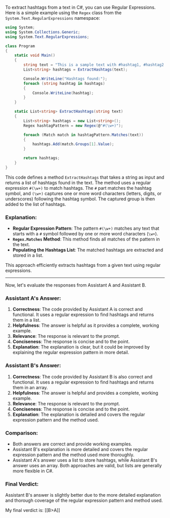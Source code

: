 
To extract hashtags from a text in C#, you can use Regular Expressions. Here is a simple example using the `Regex` class from the `System.Text.RegularExpressions` namespace:

```csharp
using System;
using System.Collections.Generic;
using System.Text.RegularExpressions;

class Program
{
    static void Main()
    {
        string text = "This is a sample text with #hashtag1, #hashtag2 and #hashtag3.";
        List<string> hashtags = ExtractHashtags(text);

        Console.WriteLine("Hashtags found:");
        foreach (string hashtag in hashtags)
        {
            Console.WriteLine(hashtag);
        }
    }

    static List<string> ExtractHashtags(string text)
    {
        List<string> hashtags = new List<string>();
        Regex hashtagPattern = new Regex(@"#(\w+)");

        foreach (Match match in hashtagPattern.Matches(text))
        {
            hashtags.Add(match.Groups[1].Value);
        }

        return hashtags;
    }
}
```

This code defines a method `ExtractHashtags` that takes a string as input and returns a list of hashtags found in the text. The method uses a regular expression `#(\w+)` to match hashtags. The `#` part matches the hashtag symbol, and `(\w+)` captures one or more word characters (letters, digits, or underscores) following the hashtag symbol. The captured group is then added to the list of hashtags.

### Explanation:
- **Regular Expression Pattern**: The pattern `#(\w+)` matches any text that starts with a `#` symbol followed by one or more word characters (`\w+`).
- **`Regex.Matches` Method**: This method finds all matches of the pattern in the text.
- **Populating the Hashtags List**: The matched hashtags are extracted and stored in a list.

This approach efficiently extracts hashtags from a given text using regular expressions.

---

Now, let's evaluate the responses from Assistant A and Assistant B.

### Assistant A's Answer:
1. **Correctness**: The code provided by Assistant A is correct and functional. It uses a regular expression to find hashtags and returns them in a list.
2. **Helpfulness**: The answer is helpful as it provides a complete, working example.
3. **Relevance**: The response is relevant to the prompt.
4. **Conciseness**: The response is concise and to the point.
5. **Explanation**: The explanation is clear, but it could be improved by explaining the regular expression pattern in more detail.

### Assistant B's Answer:
1. **Correctness**: The code provided by Assistant B is also correct and functional. It uses a regular expression to find hashtags and returns them in an array.
2. **Helpfulness**: The answer is helpful and provides a complete, working example.
3. **Relevance**: The response is relevant to the prompt.
4. **Conciseness**: The response is concise and to the point.
5. **Explanation**: The explanation is detailed and covers the regular expression pattern and the method used.

### Comparison:
- Both answers are correct and provide working examples.
- Assistant B's explanation is more detailed and covers the regular expression pattern and the method used more thoroughly.
- Assistant A's answer uses a list to store hashtags, while Assistant B's answer uses an array. Both approaches are valid, but lists are generally more flexible in C#.

### Final Verdict:
Assistant B's answer is slightly better due to the more detailed explanation and thorough coverage of the regular expression pattern and method used.

My final verdict is: [[B>A]]
